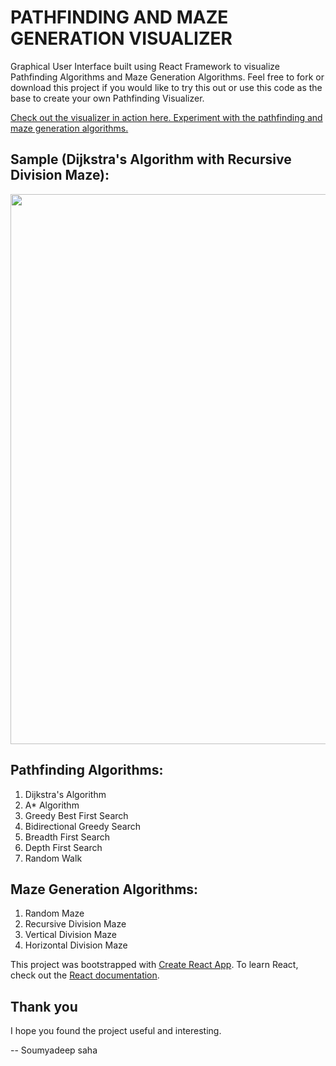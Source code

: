 # PATHFINDING AND MAZE GENERATION VISUALIZER

Graphical User Interface built using React Framework to visualize Pathfinding Algorithms and Maze Generation Algorithms. Feel free to fork or download this project if you would like to try this out or use this code as the base to create your own Pathfinding Visualizer.

[Check out the visualizer in action here. Experiment with the pathfinding and maze generation algorithms.]()

## Sample (Dijkstra's Algorithm with Recursive Division Maze): 

<p align="center">
  <img src="sample.gif" width="880">
</p>

## Pathfinding Algorithms:
1. Dijkstra's Algorithm
2. A* Algorithm
3. Greedy Best First Search
4. Bidirectional Greedy Search
5. Breadth First Search
6. Depth First Search
7. Random Walk

## Maze Generation Algorithms:
1. Random Maze
2. Recursive Division Maze
3. Vertical Division Maze
4. Horizontal Division Maze

This project was bootstrapped with [Create React App](https://github.com/facebook/create-react-app). To learn React, check out the [React documentation](https://reactjs.org/).

## Thank you

I hope you found the project useful and interesting.

-- Soumyadeep saha
